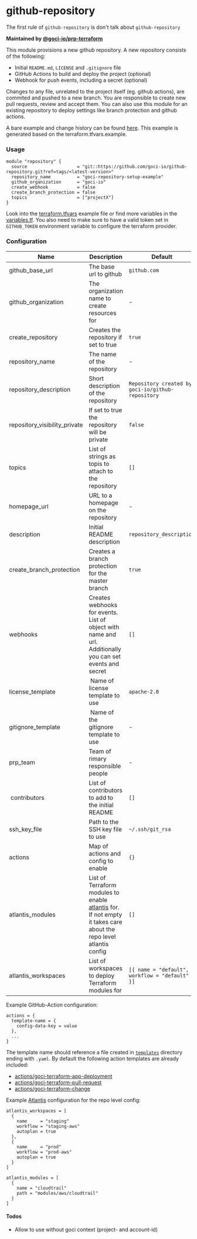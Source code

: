 # github-repository

The first rule of `github-repository` is don't talk about `github-repository`

**Maintained by [@goci-io/prp-terraform](https://github.com/orgs/goci-io/teams/prp-terraform)**

This module provisions a new github repository. A new repository consists of the following:

- Initial `README.md`, `LICENSE` and `.gitignore` file  
- GitHub Actions to build and deploy the project (optional)  
- Webhook for push events, including a secret (optional)  

Changes to any file, unrelated to the project itself (eg. github actions), are commited and pushed to a new branch.
You are responsible to create new pull requests, review and accept them. You can also use this module for an existing repository to deploy settings like branch protection and github actions.

A bare example and change history can be found [here](https://github.com/goci-io/goci-repository-setup-example).
This example is generated based on the terraform.tfvars.example.

### Usage

```hcl
module "repository" {
  source                   = "git::https://github.com/goci-io/github-repository.git?ref=tags/<latest-version>"
  repository_name          = "goci-repository-setup-example"
  github_organization      = "goci-io"
  create_webhook           = false
  create_branch_protection = false
  topics                   = ["projectX"]
}
```

Look into the [terraform.tfvars](terraform.tfvars.example) example file or find more variables in the [variables.tf](variables.tf).
You also need to make sure to have a valid token set in `GITHUB_TOKEN` environment variable to configure the terraform provider.

### Configuration

| Name | Description | Default |
|-----------------|----------------------------------------|---------|
| github_base_url | The base url to github | `github.com` |
| github_organization | The organization name to create resources for | - |
| create_repository | Creates the repository if set to true | `true` |
| repository_name | The name of the repository | - |
| repository_description | Short description of the repository | `Repository created by goci-io/github-repository` |
| repository_visibility_private | If set to true the repository will be private | `false` | 
| topics | List of strings as topis to attach to the repository | `[]` |
| homepage_url | URL to a homepage on the repository | - |
| description | Initial README description | `repository_description` | 
| create_branch_protection | Creates a branch protection for the master branch | `true` |
| webhooks | Creates webhooks for events. List of object with name and url. Additionally you can set events and secret | `[]` |
| license_template | Name of license template to use | `apache-2.0` |
| gitignore_template | Name of the gitignore template to use | - |
| prp_team | Team of rimary responsible people | - |
| contributors | List of contributors to add to the initial README | `[]` |
| ssh_key_file | Path to the SSH key file to use | `~/.ssh/git_rsa` |
| actions | Map of actions and config to enable | `{}` |
| atlantis_modules | List of Terraform modules to enable [atlantis](https://www.runatlantis.io/guide/) for. If not empty it takes care about the repo level atlantis config | `[]` |
| atlantis_workspaces | List of workspaces to deploy Terraform modules for | `[{ name = "default", workflow = "default" }]` |

Example GitHub-Action configuration:
```hcl
actions = {
  template-name = {
    config-data-key = value
  },
  ...
}
```

The template name should reference a file created in [`templates`](https://github.com/goci-io/github-repository/tree/master/templates) directory ending with `.yaml`. By default the following action templates are already included:   
- [actions/goci-terraform-app-deployment](https://github.com/goci-io/github-repository/tree/master/templates/actions/goci-terraform-app-deployment.yaml)  
- [actions/goci-terraform-pull-request](https://github.com/goci-io/github-repository/tree/master/templates/actions/goci-terraform-pull-request.yaml)  
- [actions/goci-terraform-change](https://github.com/goci-io/github-repository/tree/master/templates/actions/goci-terraform-change.yaml)  


Example [Atlantis](https://www.runatlantis.io/guide/) configuration for the repo level config:
```hcl
atlantis_workspaces = [
  {
    name     = "staging"
    workflow = "staging-aws"
    autoplan = true
  },
  {
    name     = "prod"
    workflow = "prod-aws"
    autoplan = true
  }
]

atlantis_modules = [
  {
    name = "cloudtrail"
    path = "modules/aws/cloudtrail"
  }
]
```

#### Todos
- Allow to use without goci context (project- and account-id)  
